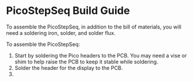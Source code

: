 # PicoStepSeq Build Guide

To assemble the PicoStepSeq, in addition to the bill of materials, you will need a soldering iron, solder, and solder flux.

To assemble the PicoStepSeq:

1. Start by soldering the Pico headers to the PCB.  You may need a vise or shim to help raise the PCB to keep it stable while soldering.
2. Solder the header for the display to the PCB.
3. 